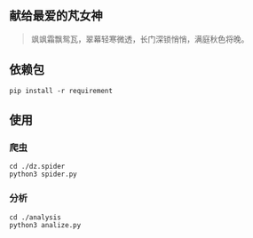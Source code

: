 ## 献给最爱的芃女神

> 飒飒霜飘鸳瓦，翠幕轻寒微透，长门深锁悄悄，满庭秋色将晚。

## 依赖包
```
pip install -r requirement
```

## 使用

### 爬虫
```
cd ./dz.spider
python3 spider.py
```

### 分析
```
cd ./analysis
python3 analize.py
```

